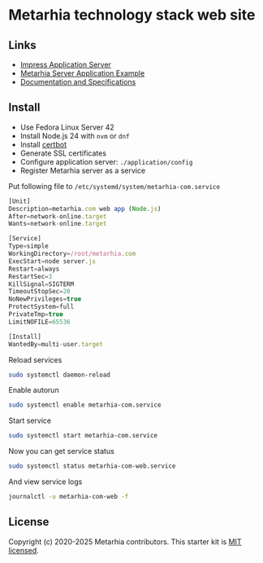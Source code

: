 # Metarhia technology stack web site

## Links

- [Impress Application Server](https://github.com/metarhia/impress)
- [Metarhia Server Application Example](https://github.com/metarhia/Example)
- [Documentation and Specifications](https://github.com/metarhia/Contracts)

## Install

- Use Fedora Linux Server 42
- Install Node.js 24 with `nvm` or `dnf`
- Install [certbot](https://github.com/certbot/certbot)
- Generate SSL certificates
- Configure application server: `./application/config`
- Register Metarhia server as a service

Put following file to `/etc/systemd/system/metarhia-com.service`

```js
[Unit]
Description=metarhia.com web app (Node.js)
After=network-online.target
Wants=network-online.target

[Service]
Type=simple
WorkingDirectory=/root/metarhia.com
ExecStart=node server.js
Restart=always
RestartSec=3
KillSignal=SIGTERM
TimeoutStopSec=20
NoNewPrivileges=true
ProtectSystem=full
PrivateTmp=true
LimitNOFILE=65536

[Install]
WantedBy=multi-user.target
```

Reload services
```sh
sudo systemctl daemon-reload
```

Enable autorun
```sh
sudo systemctl enable metarhia-com.service
```

Start service
```sh
sudo systemctl start metarhia-com.service
```

Now you can get service status
```sh
sudo systemctl status metarhia-com-web.service
```

And view service logs
```sh
journalctl -u metarhia-com-web -f
```

## License

Copyright (c) 2020-2025 Metarhia contributors.
This starter kit is [MIT licensed](./LICENSE).
